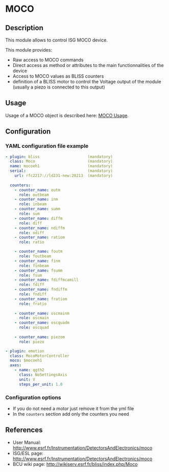 # MOCO

## Description

This module allows to control ISG MOCO device.

This module provides:

* Raw access to MOCO commands
* Direct access as method or attributes to the main functionnalities of the device
* Access to MOCO values as BLISS counters
* definition of a BLISS motor to control the Voltage output of the module
  (usually a piezo is connected to this output)

## Usage

Usage of a MOCO object is described here: [MOCO Usage](using_moco.md).

## Configuration

### YAML configuration file example


```YAML
- plugin: bliss                     (mandatory)
  class: Moco                       (mandatory)
  name: mocoeh1                     (mandatory)
  serial:                           (mandatory)
    url: rfc2217://ld231-new:28213  (mandatory)
      
  counters:
    - counter_name: outm
      role: outbeam
    - counter_name: inm
      role: inbeam
    - counter_name: summ
      role: sum
    - counter_name: diffm
      role: diff
    - counter_name: ndiffm
      role: ndiff
    - counter_name: ratiom
      role: ratio

    - counter_name: foutm
      role: foutbeam
    - counter_name: finm
      role: finbeam
    - counter_name: fsumm
      role: fsum
    - counter_name: fdiffmcamill
      role: fdiff
    - counter_name: fndiffm
      role: fndiff
    - counter_name: fratiom
      role: fratio
      
    - counter_name: oscmainm
      role: oscmain
    - counter_name: oscquadm
      role: oscquad
      
    - counter_name: piezom
      role: piezo

- plugin: emotion
  class: MocoMotorController
  moco: $mocoeh1
  axes:
    - name: qgth2
      class: NoSettingsAxis
      unit: V
      steps_per_unit: 1.0
```

### Configuration options

* If you do not need a motor just remove it from the yml file
* In the `counters` section add only the counters you need

## References

* User Manual: http://www.esrf.fr/Instrumentation/DetectorsAndElectronics/moco
* ISG/ESL page: http://www.esrf.fr/Instrumentation/DetectorsAndElectronics/moco
* BCU wiki page: http://wikiserv.esrf.fr/bliss/index.php/Moco
